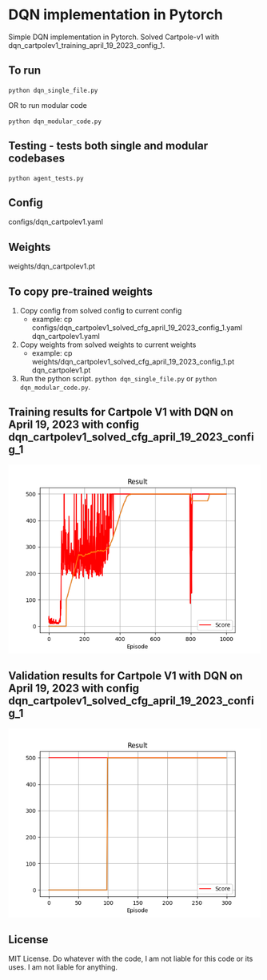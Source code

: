 # DQN implementation in Pytorch

Simple DQN implementation in Pytorch.
Solved Cartpole-v1 with dqn_cartpolev1_training_april_19_2023_config_1.

## To run

`python dqn_single_file.py`

OR to run modular code

`python dqn_modular_code.py`

## Testing - tests both single and modular codebases

`python agent_tests.py`

## Config

configs/dqn_cartpolev1.yaml

## Weights

weights/dqn_cartpolev1.pt

## To copy pre-trained weights

1. Copy config from solved config to current config
    - example: cp configs/dqn_cartpolev1_solved_cfg_april_19_2023_config_1.yaml dqn_cartpolev1.yaml
2. Copy weights from solved weights to current weights
    - example: cp weights/dqn_cartpolev1_solved_cfg_april_19_2023_config_1.pt dqn_cartpolev1.pt
3. Run the python script. `python dqn_single_file.py` or `python dqn_modular_code.py`.

## Training results for Cartpole V1 with DQN on April 19, 2023 with config dqn_cartpolev1_solved_cfg_april_19_2023_config_1

![image](assets/dqn_cartpolev1_training_april_19_2023_config_1.png)

## Validation results for Cartpole V1 with DQN on April 19, 2023 with config dqn_cartpolev1_solved_cfg_april_19_2023_config_1

![image](assets/dqn_cartpolev1_validation_april_19_2023_config_1.png)

## License

MIT License. Do whatever with the code, I am not liable for this code or its uses.
I am not liable for anything.
